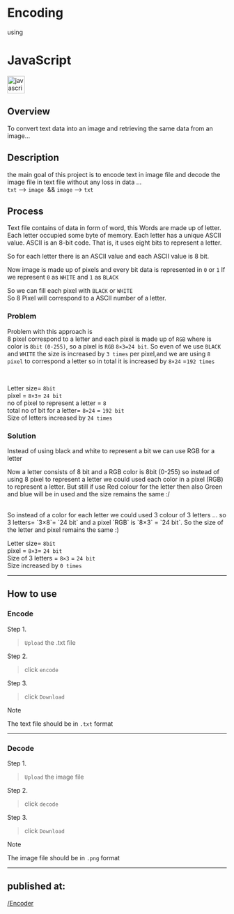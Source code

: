# Encoding

using

# JavaScript



<div align="left">
  <img src="https://cdn.jsdelivr.net/gh/devicons/devicon/icons/javascript/javascript-original.svg" height="40" alt="javascript logo" />
</div>


          


## Overview
To convert text data into an image and retrieving the same data from an image...



## Description
the main goal of this project is to encode text in image file and decode the image file in text file without any loss in data ...<br>
`txt` --> `image`  && `image` --> `txt`

## Process
Text file contains of data in form of word, this Words are made up of letter. Each letter occupied some byte of memory. Each letter has a unique ASCII value. ASCII is an 8-bit code. That is, it uses eight bits to represent a letter.

So for each letter there is an ASCII value and each ASCII value is 8 bit.

Now image is made up of pixels and every bit data is represented in `0` or `1`
If we represent `0` as `WHITE` and `1` as `BLACK`

So we can fill each pixel with `BLACK` or `WHITE`<br>
So 8 Pixel will correspond to a ASCII number of a letter.

### Problem
Problem with this approach is <br>
8 pixel correspond to a letter and each pixel is made up of `RGB` where is color is `8bit` `(0-255)`, so a pixel is `RGB` `8×3=24 bit`. So even of we use `BLACK` and `WHITE` the size is increased by `3 times` per pixel,and we are using `8 pixel` to correspond a letter so in total it is increased by `8×24` =`192 times`

<br>

Letter size= `8bit`     <br>
pixel = `8×3`= `24 bit`     <br>
no of pixel to represent a letter = `8`     <br>
total no of bit for a letter= `8×24` = `192 bit`     <br>
Size of letters increased by `24 times` 


### Solution
Instead of using black and white to represent a bit we can use RGB for a letter 

Now a letter consists of 8 bit and a RGB color is 8bit (0-255) so instead of using 8 pixel to represent a letter we could used each color in a pixel (RGB) to represent a letter. But still if use Red colour for the letter then also Green and blue will be in used and the size remains the same :/

<br>
So instead of a color for each letter we could used 3 colour of 3 letters ... so 3 letters= `3×8`= `24 bit`  and a pixel `RGB` is `8×3` = `24 bit`. So the size of the letter and pixel remains the same :)

Letter size= `8bit`     <br>
pixel = `8×3`= `24 bit`     <br>
Size of 3 letters = `8×3` = `24 bit`    <br>
Size increased by `0 times` 




---
## How to use 

### Encode

Step 1.
> `Upload` the .txt file 

Step 2.
>click `encode`

Step 3.
>click `Download`

> [!NOTE]
>The text file should be in  `.txt` format


___

### Decode

Step 1.
> `Upload` the image file 

Step 2.
>click `decode`

Step 3.
>click `Download`


> [!NOTE]
>The image file should be in `.png` format

___

## published at:
[/Encoder](https://imposter404.github.io/Encoder)